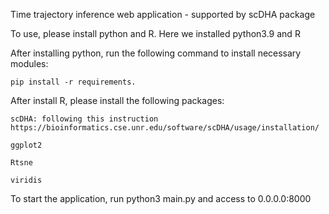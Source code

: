 Time trajectory inference web application - supported by scDHA package

To use, please install python and R. Here we installed python3.9 and R

After installing python, run the following command to install necessary modules:

    pip install -r requirements.

After install R, please install the following packages:

    scDHA: following this instruction https://bioinformatics.cse.unr.edu/software/scDHA/usage/installation/

    ggplot2

    Rtsne

    viridis

To start the application, run python3 main.py and access to 0.0.0.0:8000
